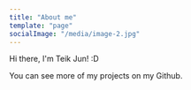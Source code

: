 ```yaml
---
title: "About me"
template: "page"
socialImage: "/media/image-2.jpg"
---
```


Hi there, I'm Teik Jun! :D

You can see more of my projects on my Github.